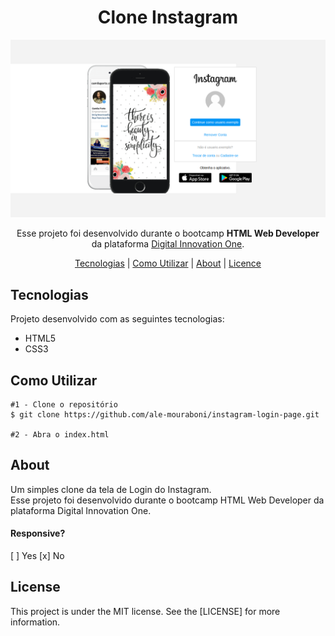 <h1 align="center">Clone Instagram</h1>
<p align="center">
  <img src="assets/readme/instagram-login-page.png">
</p>

<p align="center">
  Esse projeto foi desenvolvido durante o bootcamp <strong>HTML Web Developer</strong> da plataforma <a href="https://digitalinnovation.one/">Digital Innovation One</a>.
</p>

<p align="center">
  <a href="#technology">Tecnologias</a> | 
  <a href="#c-utilizar">Como Utilizar</a> |
  <a href="#about">About</a> |
  <a href="#license">Licence</a> 
</p>

<h2 id="technology">Tecnologias</h2>
<p>Projeto desenvolvido com as seguintes tecnologias:</p>
<ul>
  <li>HTML5</li>
  <li>CSS3</li>
</ul>

<h2 id="c-utilizar">Como Utilizar</h2>

```
#1 - Clone o repositório
$ git clone https://github.com/ale-mouraboni/instagram-login-page.git

#2 - Abra o index.html
```

<h2 id="about">About</h2>
<p>Um simples clone da tela de Login do Instagram.
</br>
Esse projeto foi desenvolvido durante o bootcamp HTML Web Developer da plataforma Digital Innovation One.
<h4>Responsive?</h4>
[ ] Yes  [x] No
</p>

<h2 id="license">License</h2>
<p>This project is under the MIT license. See the [LICENSE] for more information.
</p>
